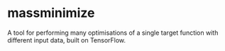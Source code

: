 # massminimize
A tool for performing many optimisations of a single target function with different input data, built on TensorFlow.
